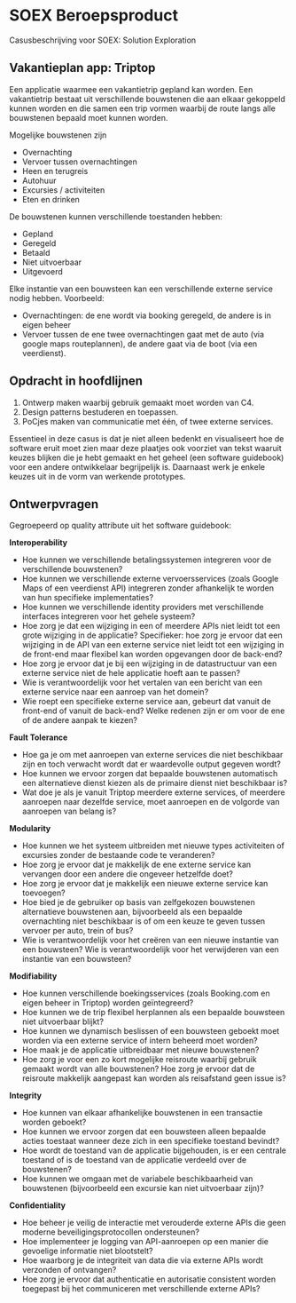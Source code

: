 # SOEX Beroepsproduct
Casusbeschrijving voor SOEX: Solution Exploration

## Vakantieplan app: Triptop

Een applicatie waarmee een vakantietrip gepland kan worden. Een vakantietrip bestaat uit verschillende bouwstenen die aan elkaar gekoppeld kunnen worden en die samen een trip vormen waarbij de route langs alle bouwstenen bepaald moet kunnen worden. 

Mogelijke bouwstenen zijn 
- Overnachting
- Vervoer tussen overnachtingen
- Heen en terugreis
- Autohuur
- Excursies / activiteiten
- Eten en drinken

De bouwstenen kunnen verschillende toestanden hebben: 
- Gepland
- Geregeld
- Betaald
- Niet uitvoerbaar
- Uitgevoerd

Elke instantie van een bouwsteen kan een verschillende externe service nodig hebben. 
Voorbeeld:

- Overnachtingen: de ene wordt via booking geregeld, de andere is in eigen beheer
- Vervoer tussen de ene twee overnachtingen gaat met de auto (via google maps routeplannen), de andere gaat via de boot (via een veerdienst).

## Opdracht in hoofdlijnen

1. Ontwerp maken waarbij gebruik gemaakt moet worden van C4.  
2. Design patterns bestuderen en toepassen. 
3. PoCjes maken van communicatie met één, of twee externe services.

Essentieel in deze casus is dat je niet alleen bedenkt en visualiseert hoe de software eruit moet zien maar deze plaatjes ook voorziet van tekst waaruit keuzes blijken die je hebt gemaakt en het geheel (een software guidebook) voor een andere ontwikkelaar begrijpelijk is. Daarnaast werk je enkele keuzes uit in de vorm van werkende prototypes. 

## Ontwerpvragen

Gegroepeerd op quality attribute uit het software guidebook:

**Interoperability**
* Hoe kunnen we verschillende betalingssystemen integreren voor de verschillende bouwstenen?
* Hoe kunnen we verschillende externe vervoersservices (zoals Google Maps of een veerdienst API) integreren zonder afhankelijk te worden van hun specifieke implementaties?
* Hoe kunnen we verschillende identity providers met verschillende interfaces integreren voor het gehele systeem?
* Hoe zorg je dat een wijziging in een of meerdere APIs niet leidt tot een grote wijziging in de applicatie? Specifieker: hoe zorg je ervoor dat een wijziging in de API van een externe service niet leidt tot een wijziging in de front-end maar flexibel kan worden opgevangen door de back-end?
* Hoe zorg je ervoor dat je bij een wijziging in de datastructuur van een externe service niet de hele applicatie hoeft aan te passen?
* Wie is verantwoordelijk voor het vertalen van een bericht van een externe service naar een aanroep van het domein?
* Wie roept een specifieke externe service aan, gebeurt dat vanuit de front-end of vanuit de back-end? Welke redenen zijn er om voor de ene of de andere aanpak te kiezen?

**Fault Tolerance**
* Hoe ga je om met aanroepen van externe services die niet beschikbaar zijn en toch verwacht wordt dat er waardevolle output gegeven wordt?
* Hoe kunnen we ervoor zorgen dat bepaalde bouwstenen automatisch een alternatieve dienst kiezen als de primaire dienst niet beschikbaar is?
* Wat doe je als je vanuit Triptop meerdere externe services, of meerdere aanroepen naar dezelfde service, moet aanroepen en de volgorde van aanroepen van belang is?

**Modularity**
* Hoe kunnen we het systeem uitbreiden met nieuwe types activiteiten of excursies zonder de bestaande code te veranderen?
* Hoe zorg je ervoor dat je makkelijk de ene externe service kan vervangen door een andere die ongeveer hetzelfde doet?
* Hoe zorg je ervoor dat je makkelijk een nieuwe externe service kan toevoegen?
* Hoe bied je de gebruiker op basis van zelfgekozen bouwstenen alternatieve bouwstenen aan, bijvoorbeeld als een bepaalde overnachting niet beschikbaar is of om een keuze te geven tussen vervoer per auto, trein of bus?
* Wie is verantwoordelijk voor het creëren van een nieuwe instantie van een bouwsteen? Wie is verantwoordelijk voor het verwijderen van een instantie van een bouwsteen?

**Modifiability**
* Hoe kunnen verschillende boekingsservices (zoals Booking.com en eigen beheer in Triptop) worden geïntegreerd?
* Hoe kunnen we de trip flexibel herplannen als een bepaalde bouwsteen niet uitvoerbaar blijkt?
* Hoe kunnen we dynamisch beslissen of een bouwsteen geboekt moet worden via een externe service of intern beheerd moet worden?
* Hoe maak je de applicatie uitbreidbaar met nieuwe bouwstenen?
* Hoe zorg je voor een zo kort mogelijke reisroute waarbij gebruik gemaakt wordt van alle bouwstenen? Hoe zorg je ervoor dat de reisroute makkelijk aangepast kan worden als reisafstand geen issue is?

**Integrity**
* Hoe kunnen van elkaar afhankelijke bouwstenen in een transactie worden geboekt?
* Hoe kunnen we ervoor zorgen dat een bouwsteen alleen bepaalde acties toestaat wanneer deze zich in een specifieke toestand bevindt?
* Hoe wordt de toestand van de applicatie bijgehouden, is er een centrale toestand of is de toestand van de applicatie verdeeld over de bouwstenen?
* Hoe kunnen we omgaan met de variabele beschikbaarheid van bouwstenen (bijvoorbeeld een excursie kan niet uitvoerbaar zijn)?

**Confidentiality**
* Hoe beheer je veilig de interactie met verouderde externe APIs die geen moderne beveiligingsprotocollen ondersteunen?
* Hoe implementeer je logging van API-aanroepen op een manier die gevoelige informatie niet blootstelt?
* Hoe waarborg je de integriteit van data die via externe APIs wordt verzonden of ontvangen?
* Hoe zorg je ervoor dat authenticatie en autorisatie consistent worden toegepast bij het communiceren met verschillende externe APIs?


